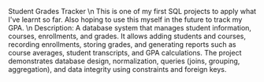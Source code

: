 Student Grades Tracker \n
This is one of my first SQL projects to apply what I've learnt so far. Also hoping to use this myself in the future to track my GPA. \n
Description: A database system that manages student information, courses, enrollments, and grades. It allows adding students and courses, recording enrollments, storing grades, and generating reports such as course averages, student transcripts, and GPA calculations. The project demonstrates database design, normalization, queries (joins, grouping, aggregation), and data integrity using constraints and foreign keys.
